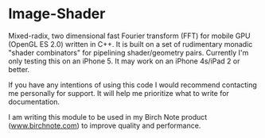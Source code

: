 Image-Shader
============

Mixed-radix, two dimensional fast Fourier transform (FFT) for mobile GPU (OpenGL ES 2.0) written in C++. It is built on a set of rudimentary monadic "shader combinators" for pipelining shader/geometry pairs. Currently I'm only testing this on an iPhone 5. It may work on an iPhone 4s/iPad 2 or better.

If you have any intentions of using this code I would recommend contacting me personally for support. It will help me prioritize what to write for documentation.

I am writing this module to be used in my Birch Note product (www.birchnote.com) to improve quality and performance.
